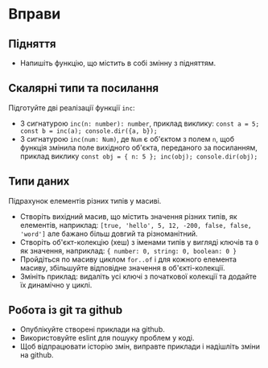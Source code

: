 # Вправи

## Підняття
- Напишіть функцію, що містить в собі змінну з підняттям.

## Скалярні типи та посилання

Підготуйте дві реалізації функції `inc`:

- З сигнатурою `inc(n: number): number`,
приклад виклику: `const a = 5; const b = inc(a); console.dir({a, b});`
- З сигнатурою `inc(num: Num)`, де `Num` є об'єктом з полем `n`,
щоб функція змінила поле вихідного об'єкта, переданого за посиланням,
приклад виклику `const obj = { n: 5 }; inc(obj); console.dir(obj);`

## Типи даних

Підрахунок елементів різних типів у масиві.

- Створіть вихідний масив, що містить значення різних типів, як
елементів, наприклад: `[true, 'hello', 5, 12, -200, false, false, 'word']`
але бажано більш довгий та різноманітний.
- Створіть об'єкт-колекцію (хеш) з іменами типів у вигляді ключів та `0` як
значення, наприклад: `{ number: 0, string: 0, boolean: 0 }`
- Пройдіться по масиву циклом `for..of` і для кожного елемента масиву,
збільшуйте відповідне значення в об'єкті-колекції.
- Змініть приклад: видаліть усі ключі з початкової колекції та додайте їх
динамічно у циклі.

## Робота із git та github

- Опублікуйте створені приклади на github.
- Використовуйте eslint для пошуку проблем у коді.
- Щоб відпрацювати історію змін, виправте приклади і надішліть зміни на github.
